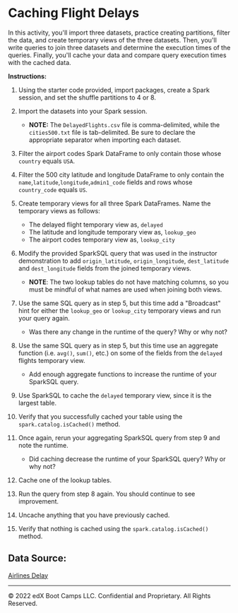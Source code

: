 # Caching Flight Delays

In this activity, you'll import three datasets, practice creating partitions, filter the data, and create temporary views of the three datasets. Then, you'll write queries to join three datasets and determine the execution times of the queries. Finally, you'll cache your data and compare query execution times with the cached data.

**Instructions:**

1. Using the starter code provided, import packages, create a Spark session, and set the shuffle partitions to 4 or 8.

2. Import the datasets into your Spark session.

    * **NOTE:** The `DelayedFlights.csv` file is comma-delimited, while the `cities500.txt` file is tab-delimited. Be sure to declare the appropriate separator when importing each dataset.

3. Filter the airport codes Spark DataFrame to only contain those whose `country` equals `USA`.

4. Filter the 500 city latitude and longitude DataFrame to only contain the `name`,`latitude`,`longitude`,`admin1_code` fields and rows whose `country_code` equals `US`.

5. Create temporary views for all three Spark DataFrames. Name the temporary views as follows:

    * The delayed flight temporary view as, `delayed`
    * The latitude and longitude temporary view as, `lookup_geo`
    * The airport codes temporary view as, `lookup_city`

6. Modify the provided SparkSQL query that was used in the instructor demonstration to add `origin_latitude`, `origin_longitude`, `dest_latitude` and `dest_longitude` fields from the joined temporary views.

    * **NOTE**:  The two lookup tables do not have matching columns, so you must be mindful of what names are  used when joining both views.

7. Use the same SQL query as in step 5, but this time add a "Broadcast" hint for either the `lookup_geo` or `lookup_city` temporary views and run your query again.

    * Was there any change in the runtime of the query? Why or why not?

8. Use the same SQL query as in step 5, but this time use an aggregate function (i.e. `avg()`, `sum()`, etc.) on some of the fields from the `delayed` flights temporary view.

    * Add enough aggregate functions to increase the runtime of your SparkSQL query.

9. Use SparkSQL to cache the `delayed` temporary view, since it is the largest table.

10. Verify that you successfully cached your table using the `spark.catalog.isCached()` method.

11. Once again, rerun your aggregating SparkSQL query from step 9 and note the runtime.

    * Did caching decrease the runtime of your SparkSQL query? Why or why not?

12. Cache one of the lookup tables.

13. Run the query from step 8 again. You should continue to see improvement.

14. Uncache anything that you have previously cached.

15. Verify that nothing is cached using the `spark.catalog.isCached()` method.

## Data Source:

[Airlines Delay](https://www.kaggle.com/datasets/giovamata/airlinedelaycauses)


---

© 2022 edX Boot Camps LLC. Confidential and Proprietary. All Rights Reserved.
